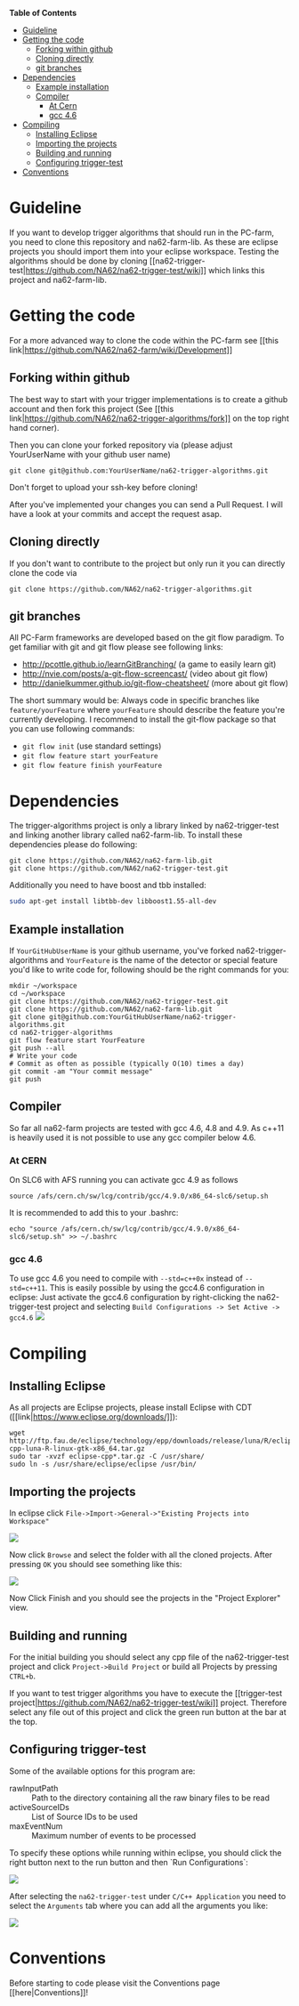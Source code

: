 <!-- START doctoc generated TOC please keep comment here to allow auto update -->
<!-- DON'T EDIT THIS SECTION, INSTEAD RE-RUN doctoc TO UPDATE -->
**Table of Contents** 
- [Guideline](#guideline)
- [Getting the code](#getting-the-code)
  - [Forking within github](#forking-within-github)
  - [Cloning directly](#cloning-directly)
  - [git branches](#git-branches)
- [Dependencies](#dependencies)
  - [Example installation](#example-installation)
  - [Compiler](#compiler)
    - [At Cern](#at-cern)
    - [gcc 4.6](#gcc-46)
- [Compiling](#compiling)
  - [Installing Eclipse](#installing-eclipse)
  - [Importing the projects](#importing-the-projects)
  - [Building and running](#building-and-running)
  - [Configuring trigger-test](#configuring-trigger-test)
- [Conventions](#conventions)

<!-- END doctoc generated TOC please keep comment here to allow auto update -->

# Guideline

If you want to develop trigger algorithms that should run in the PC-farm, you need to clone this repository and na62-farm-lib. As these are eclipse projects you should import them into your eclipse workspace. Testing the algorithms should be done by cloning [[na62-trigger-test|https://github.com/NA62/na62-trigger-test/wiki]] which links this project and na62-farm-lib.

# Getting the code
For a more advanced way to clone the code within the PC-farm see [[this link|https://github.com/NA62/na62-farm/wiki/Development]]
## Forking within github
The best way to start with your trigger implementations is to create a github account and then fork this project (See [[this link|https://github.com/NA62/na62-trigger-algorithms/fork]] on the top right hand corner).

Then you can clone your forked repository via (please adjust YourUserName with your github user name)
```
git clone git@github.com:YourUserName/na62-trigger-algorithms.git
```

Don't forget to upload your ssh-key before cloning!

After you've implemented your changes you can send a Pull Request. I will have a look at your commits and accept the request asap.

## Cloning directly
If you don't want to contribute to the project but only run it you can directly clone the code via 
```
git clone https://github.com/NA62/na62-trigger-algorithms.git
```

## git branches
All PC-Farm frameworks are developed based on the git flow paradigm. To get familiar with git and git flow please see following links:
 * http://pcottle.github.io/learnGitBranching/ (a game to easily learn git)
 * http://nvie.com/posts/a-git-flow-screencast/ (video about git flow)
 * http://danielkummer.github.io/git-flow-cheatsheet/ (more about git flow)

The short summary would be:
Always code in specific branches like ```feature/yourFeature``` where ```yourFeature``` should describe the feature you're currently developing. I recommend to install the git-flow package so that you can use following commands:
 * ```git flow init``` (use standard settings)
 * ```git flow feature start yourFeature```
 * ```git flow feature finish yourFeature```

# Dependencies
The trigger-algorithms project is only a library linked by na62-trigger-test and linking another library called na62-farm-lib. To install these dependencies please do following:
```
git clone https://github.com/NA62/na62-farm-lib.git
git clone https://github.com/NA62/na62-trigger-test.git
```

Additionally you need to have boost and tbb installed:
```bash
sudo apt-get install libtbb-dev libboost1.55-all-dev
```

## Example installation
If ```YourGitHubUserName``` is your github username, you've forked na62-trigger-algorithms and ```YourFeature``` is the name of the detector or special feature you'd like to write code for, following should be the right commands for you:

```
mkdir ~/workspace
cd ~/workspace
git clone https://github.com/NA62/na62-trigger-test.git
git clone https://github.com/NA62/na62-farm-lib.git
git clone git@github.com:YourGitHubUserName/na62-trigger-algorithms.git
cd na62-trigger-algorithms
git flow feature start YourFeature
git push --all
# Write your code
# Commit as often as possible (typically O(10) times a day)
git commit -am "Your commit message"
git push
```

## Compiler
So far all na62-farm projects are tested with gcc 4.6, 4.8 and 4.9. As c++11 is heavily used it is not possible to use any gcc compiler below 4.6.

### At CERN
On SLC6 with AFS running you can activate gcc 4.9 as follows
```
source /afs/cern.ch/sw/lcg/contrib/gcc/4.9.0/x86_64-slc6/setup.sh
```

It is recommended to add this to your .bashrc:
```
echo "source /afs/cern.ch/sw/lcg/contrib/gcc/4.9.0/x86_64-slc6/setup.sh" >> ~/.bashrc
```

### gcc 4.6
To use gcc 4.6 you need to compile with ```--std=c++0x``` instead of ```--std=c++11```. This is easily possible by using the gcc4.6 configuration in eclipse:
Just activate the gcc4.6 configuration by right-clicking the na62-trigger-test project and selecting ```Build Configurations -> Set Active -> gcc4.6```
![](https://raw.githubusercontent.com/NA62/na62-farm-docs/master/wiki-images/eclipse/gcc4_6-build-configuration.png)

# Compiling
## Installing Eclipse
As all projects are Eclipse projects, please install Eclipse with CDT ([[link|https://www.eclipse.org/downloads/]]):
```
wget http://ftp.fau.de/eclipse/technology/epp/downloads/release/luna/R/eclipse-cpp-luna-R-linux-gtk-x86_64.tar.gz
sudo tar -xvzf eclipse-cpp*.tar.gz -C /usr/share/
sudo ln -s /usr/share/eclipse/eclipse /usr/bin/
```

## Importing the projects
In eclipse click `File->Import->General->"Existing Projects into Workspace"`

![](https://raw.githubusercontent.com/NA62/na62-farm-docs/master/wiki-images/eclipse/importProjects.png)

Now click `Browse` and select the folder with all the cloned projects. After pressing `OK` you should see something like this:

![](https://raw.githubusercontent.com/NA62/na62-farm-docs/master/wiki-images/eclipse/importProjects2.png)

Now Click Finish and you should see the projects in the "Project Explorer" view.

## Building and running
For the initial building you should select any cpp file of the na62-trigger-test project and click `Project->Build Project` or build all Projects by pressing `CTRL+b`.

If you want to test trigger algorithms you have to execute the [[trigger-test project|https://github.com/NA62/na62-trigger-test/wiki]] project. Therefore select any file out of this project and click the green run button at the bar at the top.

## Configuring trigger-test
 Some of the available options for this program are:
<dl>
  <dt>rawInputPath</dt>
  <dd>Path to the directory containing all the raw binary files to be read</dd>
  <dt>activeSourceIDs</dt>
  <dd>List of Source IDs to be used</dd>
  <dt>maxEventNum</dt>
  <dd>Maximum number of events to be processed</dd>
</dl>
To specify these options while running within eclipse, you should click the right button next to the run button and then `Run Configurations`:

![](https://raw.githubusercontent.com/NA62/na62-farm-docs/master/wiki-images/eclipse/runConfigs.png)

After selecting the `na62-trigger-test` under `C/C++ Application` you need to select the `Arguments` tab where you can add all the arguments you like:

![](https://raw.githubusercontent.com/NA62/na62-farm-docs/master/wiki-images/eclipse/runConfigs2.png)

# Conventions
Before starting to code please visit the Conventions page [[here|Conventions]]!
